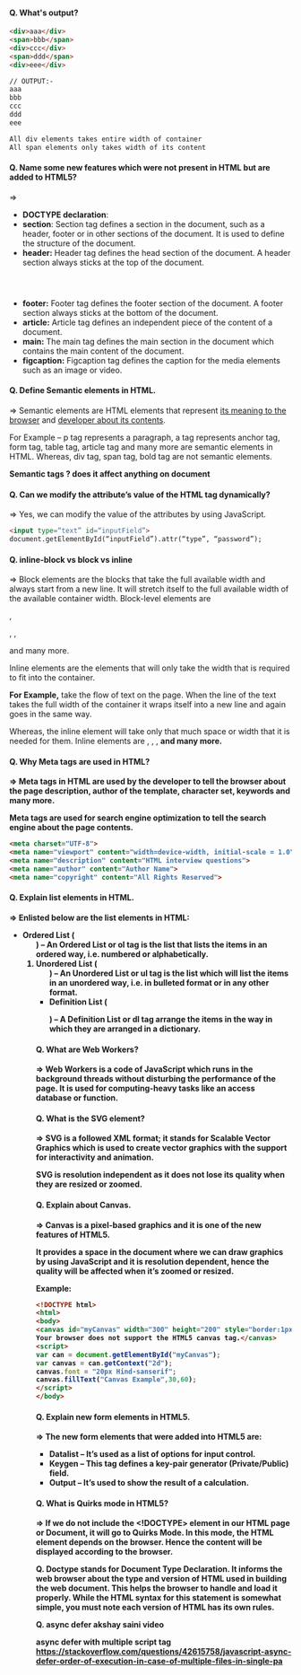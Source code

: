 #### Q. What's output?

```html
<div>aaa</div>
<span>bbb</span>
<div>ccc</div>
<span>ddd</span>
<div>eee</div>

// OUTPUT:-
aaa
bbb
ccc
ddd
eee

All div elements takes entire width of container
All span elements only takes width of its content
```



#### Q. Name some new features which were not present in HTML but are added to HTML5?

=> 

- **DOCTYPE declaration**: <!DOCTYPE html>
- **section**: Section tag defines a section in the document, such as a header, footer or in other sections of the document. It is used to define the structure of the document. **<section></section>**
- **header:** Header tag defines the head section of the document. A header section always sticks at the top of the document. **<header></header>**
- **footer:** Footer tag defines the footer section of the document. A footer section always sticks at the bottom of the document. **<footer></footer>**
- **article:** Article tag defines an independent piece of the content of a document. **<article> </article>**
- **main:** The main tag defines the main section in the document which contains the main content of the document. **<main></main>**
- **figcaption:** Figcaption tag defines the caption for the media elements such as an image or video. **<figcaption></figcaption>**



#### Q. Define Semantic elements in HTML.

=> Semantic elements are HTML elements that represent <u>its meaning to the browser</u> and <u>developer about its contents</u>.

For Example – p tag represents a paragraph, a tag represents anchor tag, form tag, table tag, article tag and many more are semantic elements in HTML. Whereas, div tag, span tag, bold tag are not semantic elements.

**Semantic tags ? does it affect anything on document**



#### Q. Can we modify the attribute’s value of the HTML tag dynamically?

=> Yes, we can modify the value of the attributes by using JavaScript.

```html
<input type=“text” id=“inputField”>
document.getElementById(“inputField”).attr(“type”, “password”);
```



#### Q. inline-block vs block vs inline

=> Block elements are the blocks that take the full available width and always start from a new line. It will stretch itself to the full available width of the available container width. Block-level elements are <div>, <p>, <img>, <section> and many more.

Inline elements are the elements that will only take the width that is required to fit into the container.

**For Example,** take the flow of text on the page. When the line of the text takes the full width of the container it wraps itself into a new line and again goes in the same way.

Whereas, the inline element will take only that much space or width that it is needed for them. Inline elements are <span>, <label>, <a>, <b> and many more.



#### Q. Why Meta tags are used in HTML?

=> Meta tags in HTML are used by the developer to tell the browser about the page description, author of the template, character set, keywords and many more.

Meta tags are used for search engine optimization to tell the search engine about the page contents.

```html
<meta charset="UTF-8">
<meta name="viewport" content="width=device-width, initial-scale = 1.0">
<meta name="description" content="HTML interview questions">
<meta name="author" content="Author Name">
<meta name="copyright" content="All Rights Reserved">
```



#### Q. Explain list elements in HTML.

=> Enlisted below are the list elements in HTML:

- **Ordered List (<ol>) –** An Ordered List or ol tag is the list that lists the items in an ordered way, i.e. numbered or alphabetically.
- **Unordered List (<ul>) –** An Unordered List or ul tag is the list which will list the items in an unordered way, i.e. in bulleted format or in any other format.
- **Definition List (<dl>)** – A Definition List or dl tag arrange the items in the way in which they are arranged in a dictionary.



#### Q. What are Web Workers?

=> Web Workers is a code of JavaScript which runs in the background threads without disturbing the performance of the page. It is used for computing-heavy tasks like an access database or function.



#### Q. What is the SVG element?

=> SVG is a followed XML format; it stands for Scalable Vector Graphics which is used to create vector graphics with the support for interactivity and animation.

SVG is resolution independent as it does not lose its quality when they are resized or zoomed.



####  Q. Explain about Canvas.

=> Canvas is a pixel-based graphics and it is one of the new features of HTML5.

It provides a space in the document where we can draw graphics by using JavaScript and it is resolution dependent, hence the quality will be affected when it’s zoomed or resized.

Example:

```html
<!DOCTYPE html>
<html>
<body>
<canvas id="myCanvas" width="300" height="200" style="border:1px solid #d3d3d3; color: #c9cc18;">
Your browser does not support the HTML5 canvas tag.</canvas>
<script>
var can = document.getElementById("myCanvas");
var canvas = can.getContext("2d");
canvas.font = "20px Hind-sanserif";
canvas.fillText("Canvas Example",30,60);
</script>
</body>
```



#### Q. Explain new form elements in HTML5.

=> The new form elements that were added into HTML5 are:

- **Datalist –** It’s used as a list of options for input control.
- **Keygen –** This tag defines a key-pair generator (Private/Public) field.
- **Output –** It’s used to show the result of a calculation.



#### Q.  What is Quirks mode in HTML5?

=> If we do not include the <!DOCTYPE> element in our HTML page or Document, it will go to Quirks Mode. In this mode, the HTML element depends on the browser. Hence the content will be displayed according to the browser.



Q. Doctype stands for Document Type Declaration. It informs the web browser about the type and version of HTML used in building the web document. This helps the browser to handle and load it properly. While the HTML syntax for this statement is somewhat simple, you must note each version of HTML has its own rules.



Q. async defer akshay saini video

async defer with multiple script tag
https://stackoverflow.com/questions/42615758/javascript-async-defer-order-of-execution-in-case-of-multiple-files-in-single-pa